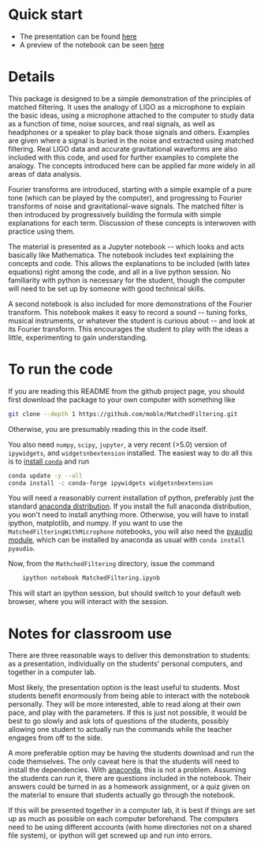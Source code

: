 Quick start
===========

  * The presentation can be found
    [here](http://moble.github.io/MatchedFiltering/Presentation.slides.html)
  * A preview of the notebook can be seen
    [here](http://nbviewer.ipython.org/github/moble/MatchedFiltering/blob/gh-pages/MatchedFiltering.ipynb)


Details
=======

This package is designed to be a simple demonstration of the principles of
matched filtering.  It uses the analogy of LIGO as a microphone to explain the
basic ideas, using a microphone attached to the computer to study data as a
function of time, noise sources, and real signals, as well as headphones or a
speaker to play back those signals and others.  Examples are given where a
signal is buried in the noise and extracted using matched filtering.  Real LIGO
data and accurate gravitational waveforms are also included with this code, and
used for further examples to complete the analogy.  The concepts introduced
here can be applied far more widely in all areas of data analysis.

Fourier transforms are introduced, starting with a simple example of a pure
tone (which can be played by the computer), and progressing to Fourier
transforms of noise and gravitational-wave signals.  The matched filter is then
introduced by progressively building the formula with simple explanations for
each term.  Discussion of these concepts is interwoven with practice using
them.

The material is presented as a Jupyter notebook -- which looks and acts
basically like Mathematica.  The notebook includes text explaining the concepts
and code.  This allows the explanations to be included (with latex equations)
right among the code, and all in a live python session.  No familiarity with
python is necessary for the student, though the computer will need to be set up
by someone with good technical skills.

A second notebook is also included for more demonstrations of the Fourier
transform.  This notebook makes it easy to record a sound -- tuning forks,
musical instruments, or whatever the student is curious about -- and look at
its Fourier transform.  This encourages the student to play with the ideas a
little, experimenting to gain understanding.



To run the code
===============
If you are reading this README from the github project page, you
should first download the package to your own computer with something
like
```bash
git clone --depth 1 https://github.com/moble/MatchedFiltering.git
```
Otherwise, you are presumably reading this in the code itself.

You also need `numpy`, `scipy`, `jupyter`, a very recent (>5.0) version of `ipywidgets`, and `widgetsnbextension` installed.  The easiest way to do all this is to [install `conda`](https://www.continuum.io/downloads) and run
```bash
conda update -y --all
conda install -c conda-forge ipywidgets widgetsnbextension
```

You will need a reasonably current installation of python, preferably just the
standard [anaconda distribution](https://store.continuum.io/anaconda/).  If you
install the full anaconda distribution, you won't need to install anything
more.  Otherwise, you will have to install ipython, matplotlib, and numpy.  If
you want to use the `MatchedFilteringWithMicrophone` notebooks, you will also
need the
[pyaudio module](http://ipython.org/ipython-doc/dev/interactive/htmlnotebook.html),
which can be installed by anaconda as usual with `conda install pyaudio`.

Now, from the `MathchedFiltering` directory, issue the command
```bash
    ipython notebook MatchedFiltering.ipynb
```
This will start an ipython session, but should switch to your default
web browser, where you will interact with the session.



Notes for classroom use
=======================

There are three reasonable ways to deliver this demonstration to students: as a
presentation, individually on the students' personal computers, and together in
a computer lab.

Most likely, the presentation option is the least useful to students.  Most
students benefit enormously from being able to interact with the notebook
personally.  They will be more interested, able to read along at their own
pace, and play with the parameters.  If this is just not possible, it would be
best to go slowly and ask lots of questions of the students, possibly allowing
one student to actually run the commands while the teacher engages from off to
the side.

A more preferable option may be having the students download and run the code
themselves.  The only caveat here is that the students will need to install the
dependencies.  With [anaconda](https://store.continuum.io/anaconda/), this is
not a problem.  Assuming the students can run it, there are questions included
in the notebook.  Their answers could be turned in as a homework assignment, or
a quiz given on the material to ensure that students actually go through the
notebook.

If this will be presented together in a computer lab, it is best if things are
set up as much as possible on each computer beforehand.  The computers need to
be using different accounts (with home directories not on a shared file
system), or ipython will get screwed up and run into errors.
